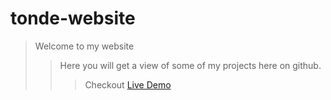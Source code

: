 # tonde-website

> Welcome to my website
>> Here you will get a view of some of my projects here on github.
>>> Checkout [Live Demo]()
